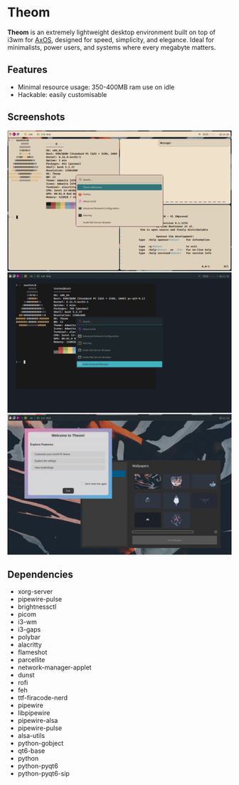 # Theom

**Theom** is an extremely lightweight desktop environment built on top of i3wm for [AxOS](https://www.axos-project.com/), designed for speed, simplicity, and elegance. Ideal for minimalists, power users, and systems where every megabyte matters.

## Features

- Minimal resource usage: 350-400MB ram use on idle
- Hackable: easily customisable

## Screenshots

![image](https://raw.githubusercontent.com/AxOS-project/Theom/main/screenshots/screenshot4.png)
![image](https://raw.githubusercontent.com/AxOS-project/Theom/main/screenshots/screenshot1.png)
![image](https://raw.githubusercontent.com/AxOS-project/Theom/main/screenshots/screenshot3.png)

## Dependencies

- xorg-server
- pipewire-pulse
- brightnessctl
- picom
- i3-wm
- i3-gaps
- polybar
- alacritty
- flameshot
- parcellite
- network-manager-applet
- dunst
- rofi
- feh
- ttf-firacode-nerd
- pipewire
- libpipewire
- pipewire-alsa
- pipewire-pulse
- alsa-utils
- python-gobject
- qt6-base
- python
- python-pyqt6
- python-pyqt6-sip

